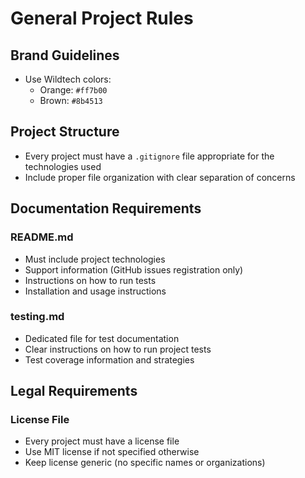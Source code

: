 # General Project Rules

## Brand Guidelines
- Use Wildtech colors:
  - Orange: `#ff7b00`
  - Brown: `#8b4513`

## Project Structure
- Every project must have a `.gitignore` file appropriate for the technologies used
- Include proper file organization with clear separation of concerns

## Documentation Requirements

### README.md
- Must include project technologies
- Support information (GitHub issues registration only)
- Instructions on how to run tests
- Installation and usage instructions

### testing.md
- Dedicated file for test documentation
- Clear instructions on how to run project tests
- Test coverage information and strategies

## Legal Requirements

### License File
- Every project must have a license file
- Use MIT license if not specified otherwise
- Keep license generic (no specific names or organizations)
  
